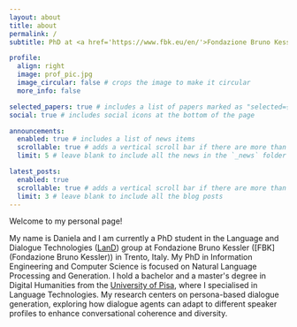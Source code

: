 ```yaml
---
layout: about
title: about
permalink: /
subtitle: PhD at <a href='https://www.fbk.eu/en/'>Fondazione Bruno Kessler</a> and <a href='https://www.unitn.it/en'>Univesity of Trento</a>.

profile:
  align: right
  image: prof_pic.jpg
  image_circular: false # crops the image to make it circular
  more_info: false

selected_papers: true # includes a list of papers marked as "selected={true}"
social: true # includes social icons at the bottom of the page

announcements:
  enabled: true # includes a list of news items
  scrollable: true # adds a vertical scroll bar if there are more than 3 news items
  limit: 5 # leave blank to include all the news in the `_news` folder

latest_posts:
  enabled: true
  scrollable: true # adds a vertical scroll bar if there are more than 3 new posts items
  limit: 3 # leave blank to include all the blog posts
---
```


Welcome to my personal page!

My name is Daniela and I am currently a PhD student in the Language and Dialogue Technologies ([LanD](https://land.fbk.eu/)) group at Fondazione Bruno Kessler ([FBK](Fondazione Bruno Kessler)) in Trento, Italy. My PhD in Information Engineering and Computer Science is focused on Natural Language Processing and Generation. I hold a bachelor and a master's degree in Digital Humanities from the [University of Pisa](https://www.unipi.it/index.php/english), where I specialised in Language Technologies. My research centers on persona-based dialogue generation, exploring how dialogue agents can adapt to different speaker profiles to enhance conversational coherence and diversity.
